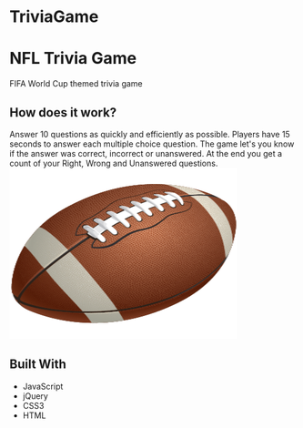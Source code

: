 # TriviaGame
<h1>NFL Trivia Game</h1>
FIFA World Cup themed trivia game

<h2>How does it work?</h2>

Answer 10 questions as quickly and efficiently as possible. Players have 15 seconds to answer each multiple choice question.
The game let's you know if the answer was correct, incorrect or unanswered.
At the end you get a count of your Right, Wrong and Unanswered questions.
<img src = "assets/images/football.png" width = "400 px" height = "300 px">
<h2>Built With</h2>
<ul>
<li>JavaScript</li>
<li>jQuery</li>
<li>CSS3</li>
<li>HTML</li>
</ul>
